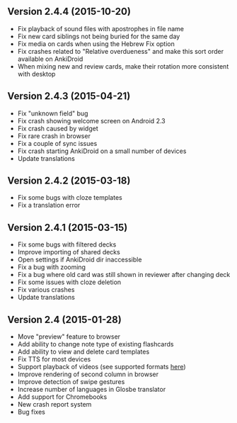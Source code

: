 ## Version 2.4.4 (2015-10-20)

- Fix playback of sound files with apostrophes in file name
- Fix new card siblings not being buried for the same day
- Fix media on cards when using the Hebrew Fix option
- Fix crashes related to "Relative overdueness" and make this sort order available on AnkiDroid
- When mixing new and review cards, make their rotation more consistent with desktop

## Version 2.4.3 (2015-04-21)

- Fix "unknown field" bug
- Fix crash showing welcome screen on Android 2.3
- Fix crash caused by widget
- Fix rare crash in browser
- Fix a couple of sync issues
- Fix crash starting AnkiDroid on a small number of devices
- Update translations

## Version 2.4.2 (2015-03-18)

- Fix some bugs with cloze templates
- Fix a translation error

## Version 2.4.1 (2015-03-15)

- Fix some bugs with filtered decks
- Improve importing of shared decks
- Open settings if AnkiDroid dir inaccessible
- Fix a bug with zooming
- Fix a bug where old card was still shown in reviewer after changing deck
- Fix some issues with cloze deletion
- Fix various crashes
- Update translations

## Version 2.4 (2015-01-28)

- Move "preview" feature to browser
- Add ability to change note type of existing flashcards
- Add ability to view and delete card templates
- Fix TTS for most devices
- Support playback of videos (see supported formats [here](http://developer.android.com/guide/appendix/media-formats.html))
- Improve rendering of second column in browser
- Improve detection of swipe gestures
- Increase number of languages in Glosbe translator
- Add support for Chromebooks
- New crash report system
- Bug fixes
